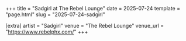 +++
title = "Sadgirl at The Rebel Lounge"
date = 2025-07-24
template = "page.html"
slug = "2025-07-24-sadgirl"

[extra]
artist = "Sadgirl"
venue = "The Rebel Lounge"
venue_url = "https://www.rebelphx.com/"
+++
